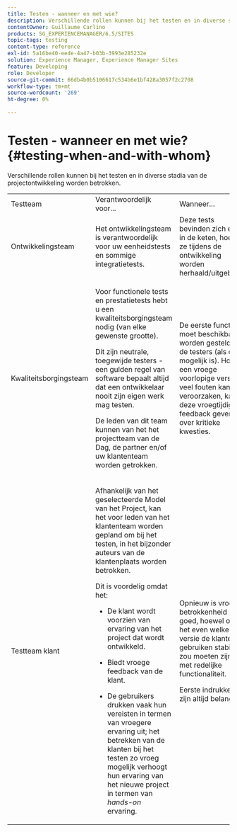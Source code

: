 ```yaml
---
title: Testen - wanneer en met wie?
description: Verschillende rollen kunnen bij het testen en in diverse stadia van de projectontwikkeling worden betrokken.
contentOwner: Guillaume Carlino
products: SG_EXPERIENCEMANAGER/6.5/SITES
topic-tags: testing
content-type: reference
exl-id: 5a16be40-eede-4a47-b03b-3993e285232e
solution: Experience Manager, Experience Manager Sites
feature: Developing
role: Developer
source-git-commit: 66db4b0b5106617c534b6e1bf428a3057f2c2708
workflow-type: tm+mt
source-wordcount: '269'
ht-degree: 0%

---
```


# Testen - wanneer en met wie?{#testing-when-and-with-whom}

Verschillende rollen kunnen bij het testen en in diverse stadia van de projectontwikkeling worden betrokken.

<table>
 <tbody>
  <tr>
   <td>Testteam</td>
   <td>Verantwoordelijk voor... </td>
   <td>Wanneer...</td>
  </tr>
  <tr>
   <td>Ontwikkelingsteam</td>
   <td>Het ontwikkelingsteam is verantwoordelijk voor uw eenheidstests en sommige integratietests.</td>
   <td>Deze tests bevinden zich eerst in de keten, hoewel ze tijdens de ontwikkeling worden herhaald/uitgebreid.</td>
  </tr>
  <tr>
   <td>Kwaliteitsborgingsteam</td>
   <td><p>Voor functionele tests en prestatietests hebt u een kwaliteitsborgingsteam nodig (van elke gewenste grootte).</p> <p>Dit zijn neutrale, toegewijde testers - een gulden regel van software bepaalt altijd dat een ontwikkelaar nooit zijn eigen werk mag testen.</p> <p>De leden van dit team kunnen van het het projectteam van de Dag, de partner en/of uw klantenteam worden getrokken.</p> </td>
   <td><p>De eerste functie moet beschikbaar worden gesteld aan de testers (als dat mogelijk is). Hoewel een vroege voorlopige versie veel fouten kan veroorzaken, kan deze vroegtijdige feedback geven over kritieke kwesties.</p> </td>
  </tr>
  <tr>
   <td>Testteam klant</td>
   <td><p>Afhankelijk van het geselecteerde Model van het Project, kan het voor leden van het klantenteam worden gepland om bij het testen, in het bijzonder auteurs van de klantenplaats worden betrokken.</p> <p>Dit is voordelig omdat het:</p>
    <ul>
     <li><p>De klant wordt voorzien van ervaring van het project dat wordt ontwikkeld.</p> </li>
     <li><p>Biedt vroege feedback van de klant.</p> </li>
     <li><p>De gebruikers drukken vaak hun vereisten in termen van vroegere ervaring uit; het betrekken van de klanten bij het testen zo vroeg mogelijk verhoogt hun ervaring van het nieuwe project in termen van <i>hands-on</i> ervaring.</p> </li>
    </ul> </td>
   <td><p>Opnieuw is vroege betrokkenheid goed, hoewel om het even welke versie de klanten gebruiken stabiel zou moeten zijn, met redelijke functionaliteit.</p> <p>Eerste indrukken zijn altijd belangrijk.</p> </td>
  </tr>
 </tbody>
</table>
